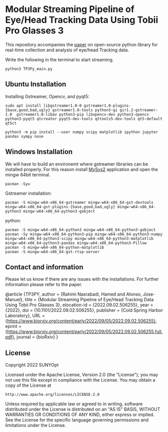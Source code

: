 # Modular Streaming Pipeline of Eye/Head Tracking Data Using Tobii Pro Glasses 3
This repository accompanies the [paper](https://www.biorxiv.org/content/10.1101/2022.09.02.506255v1) on open-source python library for real-time collection and analysis of eye/head Tracking data.   

Write the following in the terminal to start streaming. 
```
python3 TP3Py_main.py
```

## Ubuntu Installation
Installing Gstreamer, Opencv, and pyqt5: 
```
sudo apt install libgstreamer1.0-0 gstreamer1.0-plugins-{base,good,bad,ugly} gstreamer1.0-tools python3-gi gir1.2-gstreamer-1.0  gstreamer1.0-libav python3-pip libopencv-dev python3-opencv python3-pyqt5 qtcreator pyqt5-dev-tools qttools5-dev-tools qt5-default qt5ct

python3 -m pip install --user numpy scipy matplotlib ipython jupyter pandas sympy nose
```
## Windows Installation 
We will have to build an environemt where gstreamer libraries can be installed properly. For this reason install [MySys2](https://www.msys2.org/) application and open the mingw 64bit terminal. 
```
pacman -Syu 
```
Gstreamer installation:
```
pacman -S mingw-w64-x86_64-gstreamer mingw-w64-x86_64-gst-devtools mingw-w64-x86_64-gst-plugins-{base,good,bad,ugly} mingw-w64-x86_64-python3 mingw-w64-x86_64-python3-gobject
```
python:
```
pacman -S mingw-w64-x86_64-python3 mingw-w64-x86_64-python3-gobject
pacman -Sy mingw-w64-x86_64-python3-pip mingw-w64-x86_64-python3-numpy mingw-w64-x86_64-python3-scipy mingw-w64-x86_64-python3-matplotlib mingw-w64-x86_64-python3-pandas mingw-w64-x86_64-python3-Pillow
pacman -S mingw-w64-x86_64-python-matplotlib
pacman -S mingw-w64-x86_64-gst-rtsp-server
```

## Contact and information 
Please let us know if there are any issues with the installations. For further information please refer to the paper.

@article {TP3PY,
	author = {Rahimi Nasrabadi, Hamed and Alonso, Jose-Manuel},
	title = {Modular Streaming Pipeline of Eye/Head Tracking Data Using Tobii Pro Glasses 3},
	elocation-id = {2022.09.02.506255},
	year = {2022},
	doi = {10.1101/2022.09.02.506255},
	publisher = {Cold Spring Harbor Laboratory},
	URL = {https://www.biorxiv.org/content/early/2022/09/05/2022.09.02.506255},
	eprint = {https://www.biorxiv.org/content/early/2022/09/05/2022.09.02.506255.full.pdf},
	journal = {bioRxiv}
}

## License
Copyright 2022 SUNYOpt

Licensed under the Apache License, Version 2.0 (the "License");
you may not use this file except in compliance with the License.
You may obtain a copy of the License at

    http://www.apache.org/licenses/LICENSE-2.0

Unless required by applicable law or agreed to in writing, software
distributed under the License is distributed on an "AS IS" BASIS,
WITHOUT WARRANTIES OR CONDITIONS OF ANY KIND, either express or implied.
See the License for the specific language governing permissions and
limitations under the License.


